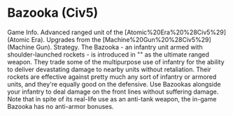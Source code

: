 # Bazooka (Civ5)

Game Info.
Advanced ranged unit of the [Atomic%20Era%20%28Civ5%29](Atomic Era). Upgrades from the [Machine%20Gun%20%28Civ5%29](Machine Gun).
Strategy.
The Bazooka - an infantry unit armed with shoulder-launched rockets - is introduced in "" as the ultimate ranged weapon. They trade some of the multipurpose use of infantry for the ability to deliver devastating damage to nearby units without retaliation. Their rockets are effective against pretty much any sort of infantry or armored units, and they're equally good on the defensive. Use Bazookas alongside your infantry to deal damage on the front lines without suffering damage.
Note that in spite of its real-life use as an anti-tank weapon, the in-game Bazooka has no anti-armor bonuses.
